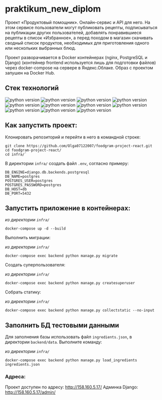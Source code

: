 # praktikum_new_diplom

Проект «Продуктовый помощник». Онлайн-сервис и API для него. На этом сервисе пользователи могут публиковать рецепты, 
подписываться на публикации других пользователей, добавлять понравившиеся рецепты в список «Избранное», 
а перед походом в магазин скачивать сводный список продуктов, необходимых для приготовления одного 
или нескольких выбранных блюд.  
  
Проект разворачивается в Docker контейнерах (nginx, PostgreSQL и Django) 
(контейнер frontend используется лишь для подготовки файлов) через docker-compose на сервере в Яндекс.Облаке. 
Образ с проектом запушен на Docker Hub.  
  
  
## Стек технологий

![python version](https://img.shields.io/badge/Python-3.7-yellowgreen) 
![python version](https://img.shields.io/badge/Django-3.2-yellowgreen) 
![python version](https://img.shields.io/badge/djangorestframework-3.12.4-yellowgreen) 
![python version](https://img.shields.io/badge/djoser-2.1.0-yellowgreen) 
![python version](https://img.shields.io/badge/PostgreSQL-yellowgreen)
![python version](https://img.shields.io/badge/Nginx-yellowgreen)
![python version](https://img.shields.io/badge/gunicorn-yellowgreen)
![python version](https://img.shields.io/badge/Docker-yellowgreen)
![python version](https://img.shields.io/badge/DockerHub-yellowgreen)
![python version](https://img.shields.io/badge/JS-yellowgreen)
![python version](https://img.shields.io/badge/GitHub-Actions-yellowgreen)

## Как запустить проект:

Клонировать репозиторий и перейти в него в командной строке:

```
git clone https://github.com/Olga07122007/foodgram-project-react.git
cd foodgram-project-react/
cd infra/`
```

В директории `infra/` создать файл `.env`, согласно примеру:

```
DB_ENGINE=django.db.backends.postgresql
DB_NAME=postgres
POSTGRES_USER=postgres
POSTGRES_PASSWORD=postgres
DB_HOST=db
DB_PORT=5432
```


## Запустить приложение в контейнерах:

*из директории `infra/`*
```
docker-compose up -d --build
```

Выполнить миграции:

*из директории `infra/`*
```
docker-compose exec backend python manage.py migrate
```

Создать суперпользователя:

*из директории `infra/`*
```
docker-compose exec backend python manage.py createsuperuser
```

Собрать статику:

*из директории `infra/`*
```
docker-compose exec backend python manage.py collectstatic --no-input
```

## Заполнить БД тестовыми данными

Для заполнения базы использовать файл `ingredients.json`, в директории `backend/data`. Выполните команду:

*из директории `infra/`*
```
docker-compose exec backend python manage.py load_ingredients ingredients.json
```


### Адресa:
Проект доступен по адресу: http://158.160.5.17/
Админка Django: http://158.160.5.17/admin/
